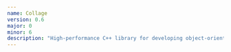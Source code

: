```yaml
---
name: Collage
version: 0.6
major: 0
minor: 6
description: "High-performance C++ library for developing object-oriented distributed applications."
---
```


